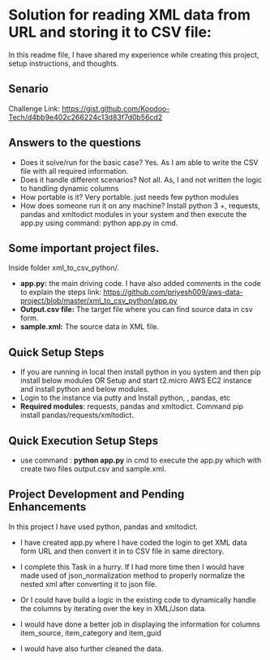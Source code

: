 #  Solution for reading XML data from URL and storing it to CSV file:
In this readme file, I have shared my experience while creating this project, setup instructions, and thoughts.

## Senario

Challenge Link: https://gist.github.com/Koodoo-Tech/d4bb9e402c266224c13d83f7d0b56cd2

## Answers to the questions
- Does it solve/run for the basic case? Yes. As I am able to write the CSV file with all required information.
- Does it handle different scenarios? Not all. As, I and not written the logic to handling dynamic columns
- How portable is it? Very portable. just needs few python modules
- How does someone run it on any machine? Install python 3 +, requests, pandas and xmltodict modules in your system and then execute the app.py using command: python app.py in cmd. 


## Some important project files.
Inside folder xml_to_csv_python/.
- **app.py:**  the main driving code. I have also added comments in the code to explain the steps
link: https://github.com/priyesh009/aws-data-project/blob/master/xml_to_csv_python/app.py
- **Output.csv file:** The target file where you can find source data in csv form.
- **sample.xml:** The source data in XML file.

## Quick Setup Steps
- If you are running in local then install python in you system and then pip install below modules OR Setup and start t2.micro AWS EC2 instance and install python and below modules.
- Login to the instance via putty and Install python, , pandas, etc
- **Required modules**: requests, pandas and xmltodict. Command pip install pandas/requests/xmltodict.

## Quick Execution Setup Steps
- use command : **python app.py** in cmd to execute the app.py which with create two files output.csv and sample.xml.

## Project Development and Pending Enhancements

In this project I have used python, pandas and xmltodict.  

- I have created app.py where I have coded the login to get XML data form URL and then convert it in to CSV file in same directory.

- I complete this Task in a hurry. If I had more time then I would have made used of json_normalization method to properly normalize the nested xml after converting it to json file.

- Or I could have build a logic in the existing code to dynamically handle the columns by iterating over the key in XML/Json data.

- I would have done a better job in displaying the information for columns item_source, item_category and item_guid

- I would have also further cleaned the data.


